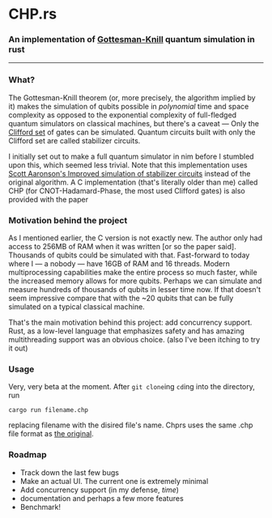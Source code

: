 # CHP.rs
### An implementation of [Gottesman-Knill](https://en.wikipedia.org/wiki/Gottesman%E2%80%93Knill_theorem) quantum simulation in rust
* * *


### What?
The Gottesman-Knill theorem (or, more precisely, the algorithm implied by it) makes the simulation of qubits possible in _polynomial_ time and space complexity as opposed to the exponential complexity of full-fledged quantum simulators on classical machines, but there's a caveat — Only the [Clifford set](https://en.wikipedia.org/wiki/Clifford_gates) of gates can be simulated. Quantum circuits built with only the Clifford set are called stabilizer circuits.	

I initially set out to make a full quantum simulator in nim before I stumbled upon this, which seemed less trivial. Note that this implementation uses [Scott Aaronson's Improved simulation of stabilizer circuits](https://arxiv.org/abs/quant-ph/0406196) instead of the original algorithm. A C implementation (that's literally older than me) called CHP (for CNOT-Hadamard-Phase, the most used Clifford gates) is also provided with the paper

### Motivation behind the project

As I mentioned earlier, the C version is not exactly new. The author only had access to 256MB of RAM when it was written [or so the paper said]. Thousands of qubits could be simulated with that. Fast-forward to today where I — a nobody — have 16GB of RAM and 16 threads. Modern multiprocessing capabilities make the entire process so much faster, while the increased memory allows for more qubits. Perhaps we can simulate and measure hundreds of thousands of qubits in lesser time now. If that doesn't seem impressive compare that with the ~20 qubits that can be fully simulated on a typical classical machine.

That's the main motivation behind this project: add concurrency support. Rust, as a low-level language that emphasizes safety and has amazing multithreading support was an obvious choice. (also I've been itching to try it out)

### Usage

Very, very beta at the moment. After `git clone`ing `cd`ing into the directory, run
```
cargo run filename.chp
```
replacing filename with the disired file's name. Chprs uses the same .chp file format as [the original](https://www.scottaaronson.com/chp/).

### Roadmap 

- Track down the last few bugs
- Make an actual UI. The current one is extremely minimal
- Add concurrency support (in my defense, _time_)
- documentation and perhaps a few more features
- Benchmark!
